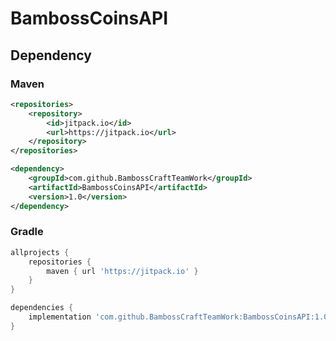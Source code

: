# BambossCoinsAPI

## Dependency

### Maven
```xml
<repositories>
    <repository>
        <id>jitpack.io</id>
        <url>https://jitpack.io</url>
    </repository>
</repositories>
```
```xml
<dependency>
    <groupId>com.github.BambossCraftTeamWork</groupId>
    <artifactId>BambossCoinsAPI</artifactId>
    <version>1.0</version>
</dependency>
```

### Gradle
```groovy
allprojects {
    repositories {
        maven { url 'https://jitpack.io' }
    }
}
```
```groovy
dependencies {
    implementation 'com.github.BambossCraftTeamWork:BambossCoinsAPI:1.0'
}
```